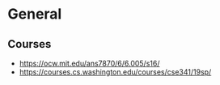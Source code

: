 # General

## Courses

- https://ocw.mit.edu/ans7870/6/6.005/s16/
- https://courses.cs.washington.edu/courses/cse341/19sp/
